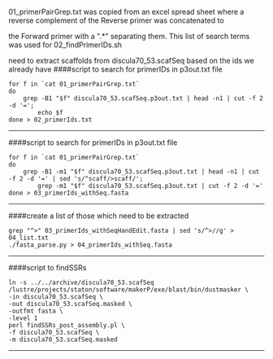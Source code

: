 01_primerPairGrep.txt was copied from an excel spread sheet where a reverse complement of the Reverse primer was concatenated to

the Forward primer with a ".*" separating them. This list of search terms was used for 02_findPrimerIDs.sh

need to extract scaffolds from discula70_53.scafSeq based on the ids we already have
####script to search for primerIDs in p3out.txt file
```
for f in `cat 01_primerPairGrep.txt`
do 
	grep -B1 "$f" discula70_53.scafSeq.p3out.txt | head -n1 | cut -f 2 -d '='; 
        echo $f
done > 02_primerIds.txt
```
---
####script to search for primerIDs in p3out.txt file
```
for f in `cat 01_primerPairGrep.txt`
do 
	grep -B1 -m1 "$f" discula70_53.scafSeq.p3out.txt | head -n1 | cut -f 2 -d '=' | sed 's/^scaff/>scaff/'; 
        grep -m1 "$f" discula70_53.scafSeq.p3out.txt | cut -f 2 -d '='
done > 03_primerIds_withSeq.fasta
```
---
####create a list of those which need to be extracted
```
grep "^>" 03_primerIds_withSeqHandEdit.fasta | sed 's/^>//g' > 04_list.txt
./fasta_parse.py > 04_primerIds_withSeq.fasta
```
---
####script to findSSRs
```
ln -s ../../archive/discula70_53.scafSeq 
/lustre/projects/staton/software/makerP/exe/blast/bin/dustmasker \
-in discula70_53.scafSeq \
-out discula70_53.scafSeq.masked \
-outfmt fasta \
-level 1
perl findSSRs_post_assembly.pl \
-f discula70_53.scafSeq \
-m discula70_53.scafSeq.masked
```
---
